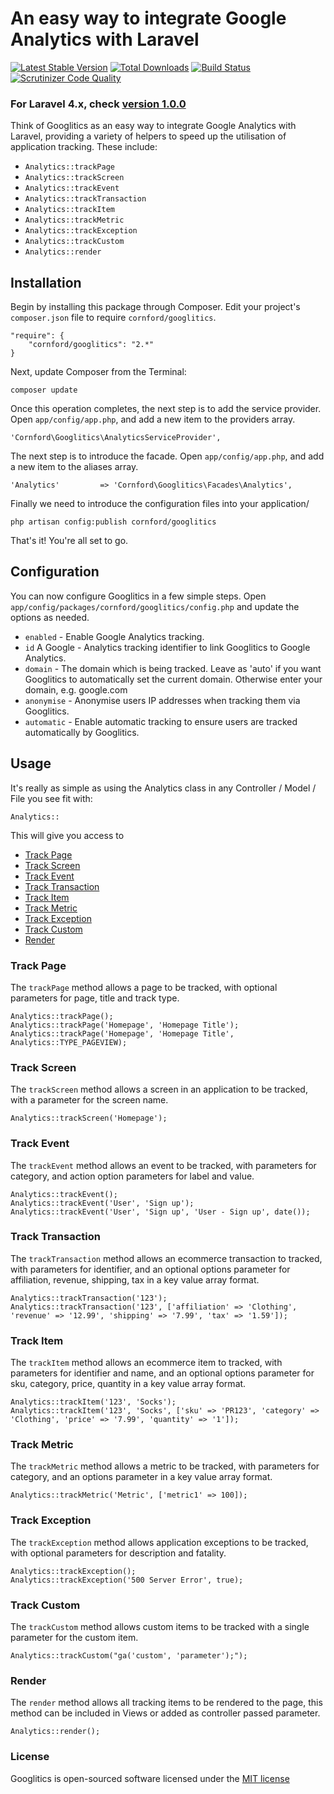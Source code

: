 # An easy way to integrate Google Analytics with Laravel

[![Latest Stable Version](https://poser.pugx.org/cornford/Googlitics/version.png)](https://packagist.org/packages/cornford/googlitics)
[![Total Downloads](https://poser.pugx.org/cornford/googlitics/d/total.png)](https://packagist.org/packages/cornford/googlitics)
[![Build Status](https://travis-ci.org/bradcornford/Googlitics.svg?branch=master)](https://travis-ci.org/bradcornford/Googlitics)
[![Scrutinizer Code Quality](https://scrutinizer-ci.com/g/bradcornford/Googlitics/badges/quality-score.png?b=master)](https://scrutinizer-ci.com/g/bradcornford/Googlitics/?branch=master)

### For Laravel 4.x, check [version 1.0.0](https://github.com/bradcornford/Googlitics/tree/v1.0.0)

Think of Googlitics as an easy way to integrate Google Analytics with Laravel, providing a variety of helpers to speed up the utilisation of application tracking. These include:

- `Analytics::trackPage`
- `Analytics::trackScreen`
- `Analytics::trackEvent`
- `Analytics::trackTransaction`
- `Analytics::trackItem`
- `Analytics::trackMetric`
- `Analytics::trackException`
- `Analytics::trackCustom`
- `Analytics::render`

## Installation

Begin by installing this package through Composer. Edit your project's `composer.json` file to require `cornford/googlitics`.

	"require": {
		"cornford/googlitics": "2.*"
	}

Next, update Composer from the Terminal:

	composer update

Once this operation completes, the next step is to add the service provider. Open `app/config/app.php`, and add a new item to the providers array.

	'Cornford\Googlitics\AnalyticsServiceProvider',

The next step is to introduce the facade. Open `app/config/app.php`, and add a new item to the aliases array.

	'Analytics'         => 'Cornford\Googlitics\Facades\Analytics',

Finally we need to introduce the configuration files into your application/

	php artisan config:publish cornford/googlitics

That's it! You're all set to go.

## Configuration

You can now configure Googlitics in a few simple steps. Open `app/config/packages/cornford/googlitics/config.php` and update the options as needed.

- `enabled` - Enable Google Analytics tracking.
- `id` A Google - Analytics tracking identifier to link Googlitics to Google Analytics.
- `domain` - The domain which is being tracked. Leave as 'auto' if you want Googlitics to automatically set the current domain. Otherwise enter your domain, e.g. google.com
- `anonymise` - Anonymise users IP addresses when tracking them via Googlitics.
- `automatic` - Enable automatic tracking to ensure users are tracked automatically by Googlitics.

## Usage

It's really as simple as using the Analytics class in any Controller / Model / File you see fit with:

`Analytics::`

This will give you access to

- [Track Page](#track-page)
- [Track Screen](#track-screen)
- [Track Event](#track-event)
- [Track Transaction](#track-transaction)
- [Track Item](#track-item)
- [Track Metric](#track-metric)
- [Track Exception](#track-exception)
- [Track Custom](#track-custom)
- [Render](#render)

### Track Page

The `trackPage` method allows a page to be tracked, with optional parameters for page, title and track type.

	Analytics::trackPage();
	Analytics::trackPage('Homepage', 'Homepage Title');
	Analytics::trackPage('Homepage', 'Homepage Title', Analytics::TYPE_PAGEVIEW);

### Track Screen

The `trackScreen` method allows a screen in an application to be tracked, with a parameter for the screen name.

	Analytics::trackScreen('Homepage');

### Track Event

The `trackEvent` method allows an event to be tracked, with parameters for category, and action option parameters for label and value.

	Analytics::trackEvent();
	Analytics::trackEvent('User', 'Sign up');
	Analytics::trackEvent('User', 'Sign up', 'User - Sign up', date());

### Track Transaction

The `trackTransaction` method allows an ecommerce transaction to tracked, with parameters for identifier, and an optional options parameter for affiliation, revenue, shipping, tax in a key value array format.

	Analytics::trackTransaction('123');
	Analytics::trackTransaction('123', ['affiliation' => 'Clothing', 'revenue' => '12.99', 'shipping' => '7.99', 'tax' => '1.59']);

### Track Item

The `trackItem` method allows an ecommerce item to tracked, with parameters for identifier and name, and an optional options parameter for sku, category, price, quantity in a key value array format.

	Analytics::trackItem('123', 'Socks');
	Analytics::trackItem('123', 'Socks', ['sku' => 'PR123', 'category' => 'Clothing', 'price' => '7.99', 'quantity' => '1']);

### Track Metric

The `trackMetric` method allows a metric to be tracked, with parameters for category, and an options parameter in a key value array format.

	Analytics::trackMetric('Metric', ['metric1' => 100]);

### Track Exception

The `trackException` method allows application exceptions to be tracked, with optional parameters for description and fatality.

	Analytics::trackException();
	Analytics::trackException('500 Server Error', true);

### Track Custom

The `trackCustom` method allows custom items to be tracked with a single parameter for the custom item.

	Analytics::trackCustom("ga('custom', 'parameter');");

### Render

The `render` method allows all tracking items to be rendered to the page, this method can be included in Views or added as controller passed parameter.

	Analytics::render();

### License

Googlitics is open-sourced software licensed under the [MIT license](http://opensource.org/licenses/MIT)